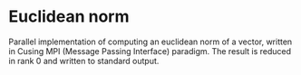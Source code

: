 # Euclidean norm

Parallel implementation of computing an euclidean norm of a vector, written in Cusing MPI (Message Passing Interface) paradigm. The result is reduced in rank 0 and written to standard output.

